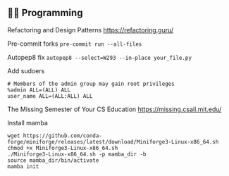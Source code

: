 ## 👨‍💻 Programming


Refactoring and Design Patterns
https://refactoring.guru/

Pre-commit forks
`pre-commit run --all-files`

Autopep8 fix
`autopep8 --select=W293 --in-place your_file.py`

Add sudoers
```
# Members of the admin group may gain root privileges
%admin ALL=(ALL) ALL
user_name ALL=(ALL:ALL) ALL
```

The Missing Semester of Your CS Education
https://missing.csail.mit.edu/

Install mamba
```
wget https://github.com/conda-forge/miniforge/releases/latest/download/Miniforge3-Linux-x86_64.sh
chmod +x Miniforge3-Linux-x86_64.sh
./Miniforge3-Linux-x86_64.sh -p mamba_dir -b
source mamba_dir/bin/activate
mamba init
```
